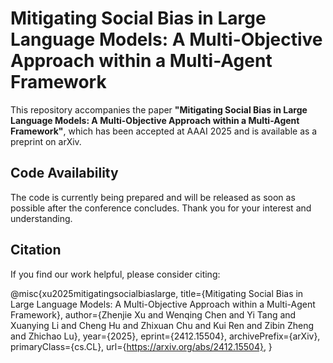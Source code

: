# Mitigating Social Bias in Large Language Models: A Multi-Objective Approach within a Multi-Agent Framework

This repository accompanies the paper **"Mitigating Social Bias in Large Language Models: A Multi-Objective Approach within a Multi-Agent Framework"**, which has been accepted at AAAI 2025 and is available as a preprint on arXiv.

## Code Availability
The code is currently being prepared and will be released as soon as possible after the conference concludes. Thank you for your interest and understanding.

## Citation
If you find our work helpful, please consider citing:

@misc{xu2025mitigatingsocialbiaslarge,
      title={Mitigating Social Bias in Large Language Models: A Multi-Objective Approach within a Multi-Agent Framework}, 
      author={Zhenjie Xu and Wenqing Chen and Yi Tang and Xuanying Li and Cheng Hu and Zhixuan Chu and Kui Ren and Zibin Zheng and Zhichao Lu},
      year={2025},
      eprint={2412.15504},
      archivePrefix={arXiv},
      primaryClass={cs.CL},
      url={https://arxiv.org/abs/2412.15504}, 
}



